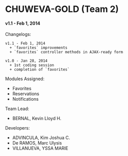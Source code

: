 # CHUWEVA-GOLD (Team 2)
#### v1.1 - Feb 1, 2014


  Changelogs:
  
    v1.1 - Feb 1, 2014
      + `favorites` improvements
      + `favorites` controller methods in AJAX-ready form
  
    v1.0 - Jan 28, 2014
      + 1st coding session
      + completion of `favorites`
      
      
  Modules Assigned:
  
  + Favorites
  + Reservations
  + Notifications 
    
    
  Team Lead:
  
  + BERNAL, Kevin Lloyd H.
   
  Developers:
  
  + ADVINCULA, Kim Joshua C.
  + De RAMOS, Marc Ulysis
  + VILLANUEVA, YSSA MARIE
  
